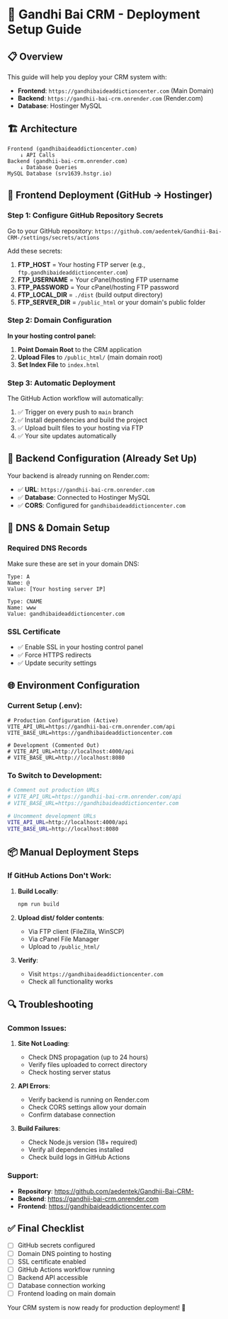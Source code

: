 # 🚀 Gandhi Bai CRM - Deployment Setup Guide

## 📋 Overview

This guide will help you deploy your CRM system with:
- **Frontend**: `https://gandhibaideaddictioncenter.com` (Main Domain)
- **Backend**: `https://gandhii-bai-crm.onrender.com` (Render.com)
- **Database**: Hostinger MySQL

## 🏗️ Architecture

```
Frontend (gandhibaideaddictioncenter.com)
    ↓ API Calls
Backend (gandhii-bai-crm.onrender.com) 
    ↓ Database Queries
MySQL Database (srv1639.hstgr.io)
```

## 🔧 Frontend Deployment (GitHub → Hostinger)

### Step 1: Configure GitHub Repository Secrets

Go to your GitHub repository: `https://github.com/aedentek/Gandhii-Bai-CRM-/settings/secrets/actions`

Add these secrets:

1. **FTP_HOST** = Your hosting FTP server (e.g., `ftp.gandhibaideaddictioncenter.com`)
2. **FTP_USERNAME** = Your cPanel/hosting FTP username
3. **FTP_PASSWORD** = Your cPanel/hosting FTP password
4. **FTP_LOCAL_DIR** = `./dist` (build output directory)
5. **FTP_SERVER_DIR** = `/public_html` or your domain's public folder

### Step 2: Domain Configuration

**In your hosting control panel:**

1. **Point Domain Root** to the CRM application
2. **Upload Files** to `/public_html/` (main domain root)
3. **Set Index File** to `index.html`

### Step 3: Automatic Deployment

The GitHub Action workflow will automatically:
1. ✅ Trigger on every push to `main` branch
2. ✅ Install dependencies and build the project
3. ✅ Upload built files to your hosting via FTP
4. ✅ Your site updates automatically

## 🎯 Backend Configuration (Already Set Up)

Your backend is already running on Render.com:
- ✅ **URL**: `https://gandhii-bai-crm.onrender.com`
- ✅ **Database**: Connected to Hostinger MySQL
- ✅ **CORS**: Configured for `gandhibaideaddictioncenter.com`

## 🔗 DNS & Domain Setup

### Required DNS Records

Make sure these are set in your domain DNS:

```
Type: A
Name: @
Value: [Your hosting server IP]

Type: CNAME  
Name: www
Value: gandhibaideaddictioncenter.com
```

### SSL Certificate

- ✅ Enable SSL in your hosting control panel
- ✅ Force HTTPS redirects
- ✅ Update security settings

## 🌐 Environment Configuration

### Current Setup (.env):
```env
# Production Configuration (Active)
VITE_API_URL=https://gandhii-bai-crm.onrender.com/api
VITE_BASE_URL=https://gandhibaideaddictioncenter.com

# Development (Commented Out)
# VITE_API_URL=http://localhost:4000/api  
# VITE_BASE_URL=http://localhost:8080
```

### To Switch to Development:
```bash
# Comment out production URLs
# VITE_API_URL=https://gandhii-bai-crm.onrender.com/api
# VITE_BASE_URL=https://gandhibaideaddictioncenter.com

# Uncomment development URLs
VITE_API_URL=http://localhost:4000/api  
VITE_BASE_URL=http://localhost:8080
```

## 📦 Manual Deployment Steps

### If GitHub Actions Don't Work:

1. **Build Locally**:
   ```bash
   npm run build
   ```

2. **Upload dist/ folder contents**:
   - Via FTP client (FileZilla, WinSCP)
   - Via cPanel File Manager
   - Upload to `/public_html/`

3. **Verify**:
   - Visit `https://gandhibaideaddictioncenter.com`
   - Check all functionality works

## 🔍 Troubleshooting

### Common Issues:

1. **Site Not Loading**:
   - Check DNS propagation (up to 24 hours)
   - Verify files uploaded to correct directory
   - Check hosting server status

2. **API Errors**:
   - Verify backend is running on Render.com
   - Check CORS settings allow your domain
   - Confirm database connection

3. **Build Failures**:
   - Check Node.js version (18+ required)
   - Verify all dependencies installed
   - Check build logs in GitHub Actions

### Support:
- **Repository**: https://github.com/aedentek/Gandhii-Bai-CRM-
- **Backend**: https://gandhii-bai-crm.onrender.com
- **Frontend**: https://gandhibaideaddictioncenter.com

## ✅ Final Checklist

- [ ] GitHub secrets configured
- [ ] Domain DNS pointing to hosting
- [ ] SSL certificate enabled
- [ ] GitHub Actions workflow running
- [ ] Backend API accessible
- [ ] Database connection working
- [ ] Frontend loading on main domain

Your CRM system is now ready for production deployment! 🎉
